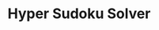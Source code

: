 ---
title: "Hyper Sudoku Solver"
image: "/img/sudoku.jpg"
description: "Solve Hyper Sudoku problem using Knuth's Algorithm X."
github: "https://github.com/LiyangSong/HyperSudoku"
---